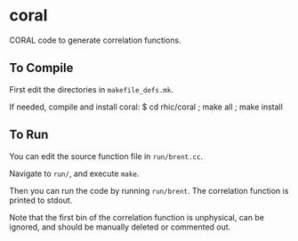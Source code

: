 coral
=====

CORAL code to generate correlation functions.

To Compile
----------

First edit the directories in `makefile_defs.mk`.


If needed, compile and install coral:
    $ cd rhic/coral ; make all ; make install

To Run
------

You can edit the source function file in `run/brent.cc`.

Navigate to `run/`, and execute `make`.

Then you can run the code by running `run/brent`. The correlation function is printed to stdout.

Note that the first bin of the correlation function is unphysical, can be ignored, and should be manually deleted or commented out.
